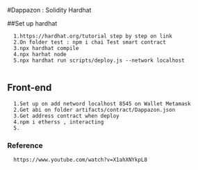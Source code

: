 #Dappazon : Solidity Hardhat 


##Set up hardhat 
```
  1.https://hardhat.org/tutorial step by step on link
  2.On folder test : npm i chai Test smart contract
  3.npx hardhat compile
  4.npx harhat node
  5.npx hardhat run scripts/deploy.js --network localhost
 
```

## Front-end
```
  1.Set up on add netword localhost 8545 on Wallet Metamask
  2.Get abi on folder artifacts/contract/Dappazon.json 
  3.Get address contract when deploy
  4.npm i etherss , interacting
  5.
```

### Reference
```
  https://www.youtube.com/watch?v=X1ahXNYkpL8
  
```
